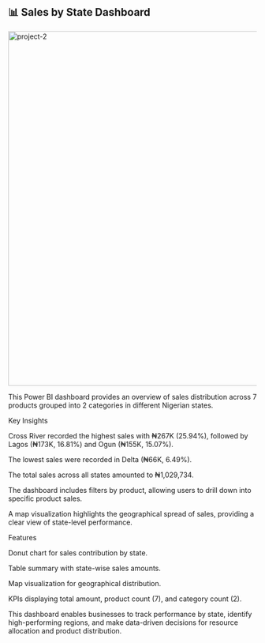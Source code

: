 ## 📊 Sales by State Dashboard


<img width="1338" height="718" alt="project-2" src="https://github.com/user-attachments/assets/f98e3592-a722-4d52-8bcb-65dc6e9c9a98" />

This Power BI dashboard provides an overview of sales distribution across 7 products grouped into 2 categories in different Nigerian states.

Key Insights

Cross River recorded the highest sales with ₦267K (25.94%), followed by Lagos (₦173K, 16.81%) and Ogun (₦155K, 15.07%).

The lowest sales were recorded in Delta (₦66K, 6.49%).

The total sales across all states amounted to ₦1,029,734.

The dashboard includes filters by product, allowing users to drill down into specific product sales.

A map visualization highlights the geographical spread of sales, providing a clear view of state-level performance.

Features

Donut chart for sales contribution by state.

Table summary with state-wise sales amounts.

Map visualization for geographical distribution.

KPIs displaying total amount, product count (7), and category count (2).

This dashboard enables businesses to track performance by state, identify high-performing regions, and make data-driven decisions for resource allocation and product distribution.






